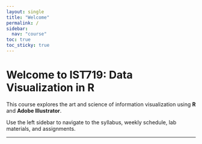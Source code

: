 ```yaml
---
layout: single
title: "Welcome"
permalink: /
sidebar:
  nav: "course"
toc: true
toc_sticky: true
---
```


# Welcome to IST719: Data Visualization in R

This course explores the art and science of information visualization using **R** and **Adobe Illustrator**.

Use the left sidebar to navigate to the syllabus, weekly schedule, lab materials, and assignments.

---
